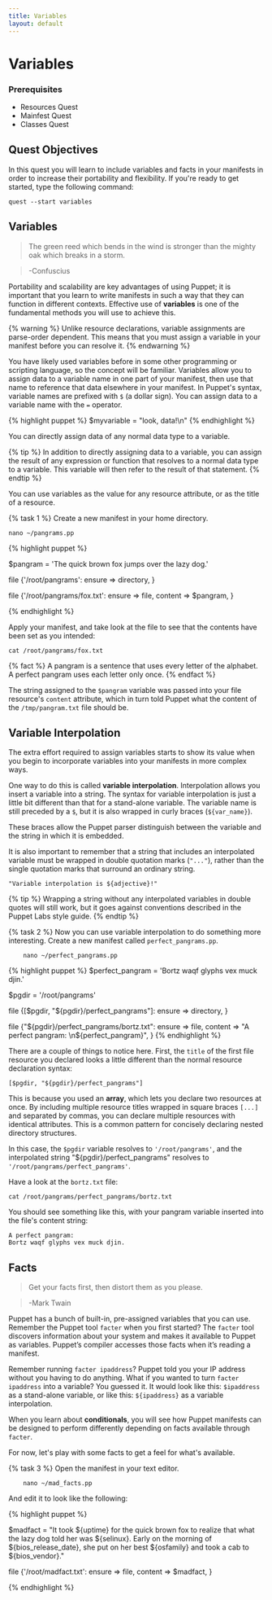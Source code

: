 ```yaml
---
title: Variables
layout: default
---
```


# Variables

### Prerequisites

- Resources Quest
- Mainfest Quest
- Classes Quest

## Quest Objectives

In this quest you will learn to include variables and facts in your manifests in order to increase their portability and flexibility. If you're ready to get started, type the following command:

	quest --start variables

## Variables

>The green reed which bends in the wind is stronger than the mighty oak which breaks in a storm.

> -Confuscius

Portability and scalability are key advantages of using Puppet; it is important that you learn to write manifests in such a way that they can function in different contexts. Effective use of **variables** is one of the fundamental methods you will use to achieve this.

{% warning %}
Unlike resource declarations, variable assignments are parse-order dependent. This means that you must assign a variable in your manifest before you can resolve it.
{% endwarning %}

You have likely used variables before in some other programming or scripting language, so the concept will be familiar. Variables allow you to assign data to a variable name in one part of your manifest, then use that name to reference that data elsewhere in your manifest. In Puppet's syntax, variable names are prefixed with `$` (a dollar sign). You can assign data to a variable name with the `=` operator.

{% highlight puppet %}
$myvariable = "look, data!\n"
{% endhighlight %}

You can directly assign data of any normal data type to a variable.

{% tip %}
In addition to directly assigning data to a variable, you can assign the result of any expression or function that resolves to a normal data type to a variable. This variable will then refer to the result of that statement.
{% endtip %}

You can use variables as the value for any resource attribute, or as the title of a resource.

{% task 1 %}
Create a new manifest in your home directory.

	nano ~/pangrams.pp

{% highlight puppet %}

$pangram = 'The quick brown fox jumps over the lazy dog.'

file {'/root/pangrams':
	ensure => directory,
}

file {'/root/pangrams/fox.txt':
  ensure  => file,
  content => $pangram,
}

{% endhighlight %}

Apply your manifest, and take look at the file to see that the contents have been set as you intended:

	cat /root/pangrams/fox.txt

{% fact %}
A pangram is a sentence that uses every letter of the alphabet. A perfect pangram uses each letter only once.
{% endfact %}

The string assigned to the `$pangram` variable was passed into your file resource's `content` attribute, which in turn told Puppet what the content of the `/tmp/pangram.txt` file should be.

## Variable Interpolation

The extra effort required to assign variables starts to show its value when you begin to incorporate variables into your manifests in more complex ways.

One way to do this is called **variable interpolation**. Interpolation allows you insert a variable into a string. The syntax for variable interpolation is just a little bit different than that for a stand-alone variable. The variable name is still preceded by a `$`, but it is also wrapped in curly braces (`${var_name}`).

These braces allow the Puppet parser distinguish between the variable and the string in which it is embedded. 

It is also important to remember that a string that includes an interpolated variable must be wrapped in double quotation marks (`"..."`), rather than the single quotation marks that surround an ordinary string.

`"Variable interpolation is ${adjective}!"`

{% tip %}
Wrapping a string without any interpolated variables in double quotes will still work, but it goes against conventions described in the Puppet Labs style guide.
{% endtip %}

{% task 2 %}
Now you can use variable interpolation to do something more interesting. Create a new manifest called `perfect_pangrams.pp`.

		nano ~/perfect_pangrams.pp

{% highlight puppet %}
$perfect_pangram = 'Bortz waqf glyphs vex muck djin.'

$pgdir = '/root/pangrams'

file {[$pgdir, "${pgdir}/perfect_pangrams"]:
	ensure => directory,
}

file {"${pgdir}/perfect_pangrams/bortz.txt":
  ensure  => file,
  content => "A perfect pangram: \n${perfect_pangram}",
}
{% endhighlight %}

There are a couple of things to notice here. First, the `title` of the first file resource you declared looks a little different than the normal resource declaration syntax:

	[$pgdir, "${pgdir}/perfect_pangrams"]

This is because you used an **array**, which lets you declare two resources at once. By including multiple resource titles wrapped in square braces `[...]` and separated by commas, you can declare multiple resources with identical attributes. This is a common pattern for concisely declaring nested directory structures.

In this case, the `$pgdir` variable resolves to `'/root/pangrams'`, and the interpolated string "${pgdir}/perfect_pangrams" resolves to `'/root/pangrams/perfect_pangrams'`.

Have a look at the `bortz.txt` file:

	cat /root/pangrams/perfect_pangrams/bortz.txt
	
You should see something like this, with your pangram variable inserted into the file's content string:

	A perfect pangram:
	Bortz waqf glyphs vex muck djin.

## Facts

>Get your facts first, then distort them as you please.

> -Mark Twain

Puppet has a bunch of built-in, pre-assigned variables that you can use. Remember the Puppet tool `facter` when you first started? The `facter` tool discovers information about your system and makes it available to Puppet as variables. Puppet’s compiler accesses those facts when it’s reading a manifest.

Remember running `facter ipaddress`? Puppet told you your IP address without you having to do anything. What if you wanted to turn `facter ipaddress` into a variable? You guessed it. It would look like this: `$ipaddress` as a stand-alone variable, or like this:
`${ipaddress}` as a variable interpolation.

When you learn about **conditionals**, you will see how Puppet manifests can be designed to perform differently depending on facts available through `facter`.

For now, let's play with some facts to get a feel for what's available.

{% task 3 %}
Open the manifest in your text editor.
		
		nano ~/mad_facts.pp

And edit it to look like the following:

{% highlight puppet %}

$madfact = "It took ${uptime} for the quick brown fox to realize that what the lazy dog told her was ${selinux}. Early on the morning of ${bios_release_date}, she put on her best ${osfamily} and took a cab to ${bios_vendor}."

file {'/root/madfact.txt':
  ensure => file,
  content => $madfact,
}

{% endhighlight %}